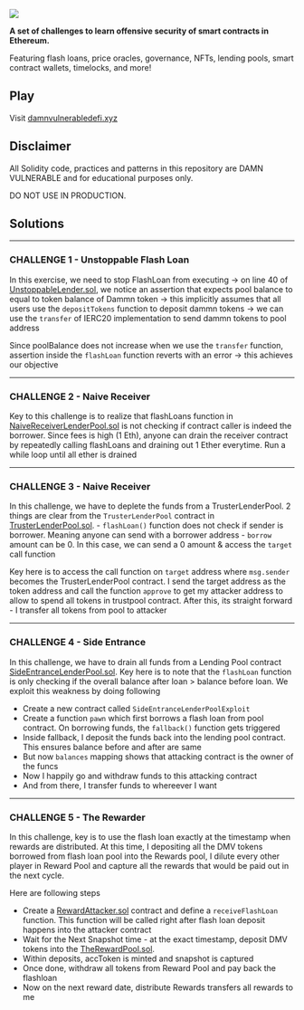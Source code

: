![](cover.png)

**A set of challenges to learn offensive security of smart contracts in Ethereum.**

Featuring flash loans, price oracles, governance, NFTs, lending pools, smart contract wallets, timelocks, and more!

## Play

Visit [damnvulnerabledefi.xyz](https://damnvulnerabledefi.xyz)

## Disclaimer

All Solidity code, practices and patterns in this repository are DAMN VULNERABLE and for educational purposes only.

DO NOT USE IN PRODUCTION.

## Solutions

---

### CHALLENGE 1 - Unstoppable Flash Loan

In this exercise, we need to stop FlashLoan from executing -> on line 40 of [UnstoppableLender.sol](./contracts/unstoppable/UnstoppableLender.sol), we notice an assertion that expects pool balance to equal to token balance of Dammn token -> this implicitly assumes that all users use the `depositTokens` function to deposit dammn tokens -> we can use the `transfer` of IERC20 implementation to send dammn tokens to pool address

Since poolBalance does not increase when we use the `transfer` function, assertion inside the `flashLoan` function reverts with an error -> this achieves our objective

---

### CHALLENGE 2 - Naive Receiver

Key to this challenge is to realize that flashLoans function in [NaiveReceiverLenderPool.sol](./contracts/naive-receiver/NaiveReceiverLenderPool.sol) is not checking if contract caller is indeed the borrower. Since fees is high (1 Eth), anyone can drain the receiver contract by repeatedly calling flashLoans and draining out 1 Ether everytime. Run a while loop until all ether is drained

---

### CHALLENGE 3 - Naive Receiver

In this challenge, we have to deplete the funds from a TrusterLenderPool. 2 things are clear from the `TrusterLenderPool` contract in [TrusterLenderPool.sol](./contracts/truster/TrusterLenderPool.sol). - `flashLoan()` function does not check if sender is borrower. Meaning anyone can send with a borrower address - `borrow` amount can be 0. In this case, we can send a 0 amount & access the `target` call function

Key here is to access the call function on `target` address where `msg.sender` becomes the TrusterLenderPool contract.
I send the target address as the token address and call the function `approve` to get my attacker address to allow to spend all tokens in trustpool contract. After this, its straight forward - I transfer all tokens from pool to attacker

---

### CHALLENGE 4 - Side Entrance

In this challenge, we have to drain all funds from a Lending Pool contract [SideEntranceLenderPool.sol](./contracts/side-entrance/SideEntranceLenderPool.sol). Key here is to note that the `flashLoan` function is only checking if the overall balance after loan > balance before loan. We exploit this weakness by doing following

- Create a new contract called `SideEntranceLenderPoolExploit`
- Create a function `pawn` which first borrows a flash loan from pool contract. On borrowing funds, the `fallback()` function gets triggered
- Inside fallback, I deposit the funds back into the lending pool contract. This ensures balance before and after are same
- But now `balances` mapping shows that attacking contract is the owner of the funcs
- Now I happily go and withdraw funds to this attacking contract
- And from there, I transfer funds to whereever I want

---

### CHALLENGE 5 - The Rewarder

In this challenge, key is to use the flash loan exactly at the timestamp when rewards are distributed. At this time, I depositing all the DMV tokens borrowed from flash loan pool into the Rewards pool, I dilute every other player in Reward Pool and capture all the rewards that would be paid out in the next cycle.

Here are following steps

- Create a [RewardAttacker.sol](./contracts/the-rewarder/RewardAttacker.sol) contract and define a `receiveFlashLoan` function. This function will be called right after flash loan deposit happens into the attacker contract
- Wait for the Next Snapshot time - at the exact timestamp, deposit DMV tokens into the [TheRewardPool.sol](./contracts/the-rewarder/TheRewarderPool.sol).
- Within deposits, accToken is minted and snapshot is captured
- Once done, withdraw all tokens from Reward Pool and pay back the flashloan
- Now on the next reward date, distribute Rewards transfers all rewards to me
